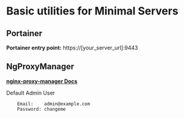 # Basic utilities for Minimal Servers

## Portainer
**Portainer entry point:** https://[your_server_url]:9443

## NgProxyManager
**[nginx-proxy-manager Docs](https://github.com/NginxProxyManager/nginx-proxy-manager)**

Default Admin User
```
    Email:    admin@example.com
    Password: changeme
```